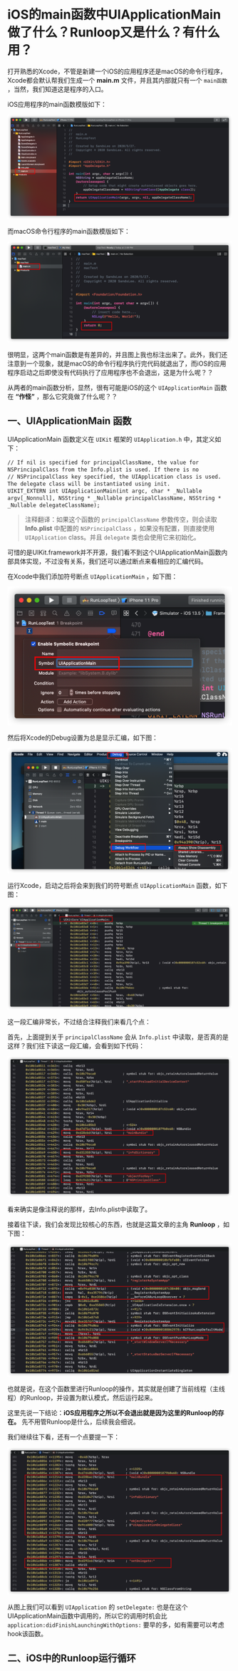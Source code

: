 # iOS的main函数中UIApplicationMain做了什么？Runloop又是什么？有什么用？

打开熟悉的Xcode，不管是新建一个iOS的应用程序还是macOS的命令行程序，Xcode都会默认帮我们生成一个 **main.m** 文件，并且其内部就只有一个 `main函数` ，当然，我们知道这是程序的入口。

iOS应用程序的main函数模版如下：

![ios-main](https://raw.githubusercontent.com/lishuzhi1121/oss/master/uPic/20200527-144634-8mLeDK.png)

而macOS命令行程序的main函数模版如下：

![macOS-main](https://raw.githubusercontent.com/lishuzhi1121/oss/master/uPic/20200527-144958-jIcb99.png)

很明显，这两个main函数是有差异的，并且图上我也标注出来了。此外，我们还注意到一个现象，就是macOS的命令行程序执行完代码就退出了，而iOS的应用程序启动之后即使没有代码执行了应用程序也不会退出，这是为什么呢？？

从两者的main函数分析，显然，很有可能是iOS的这个 `UIApplicationMain` 函数在 **“作怪”** ，那么它究竟做了什么呢？？

## 一、UIApplicationMain 函数

UIApplicationMain 函数定义在 `UIKit` 框架的 `UIApplication.h` 中，其定义如下：

```objc
// If nil is specified for principalClassName, the value for NSPrincipalClass from the Info.plist is used. If there is no
// NSPrincipalClass key specified, the UIApplication class is used. The delegate class will be instantiated using init.
UIKIT_EXTERN int UIApplicationMain(int argc, char * _Nullable argv[_Nonnull], NSString * _Nullable principalClassName, NSString * _Nullable delegateClassName);
```

> 注释翻译：如果这个函数的 `principalClassName` 参数传空，则会读取 **Info.plist** 中配置的 `NSPrincipalClass` ，如果没有配置，则直接使用 `UIApplication` class。并且 `delegate` 类也会使用它来初始化。

可惜的是UIKit.framework并不开源，我们看不到这个UIApplicationMain函数内部具体实现，不过没有关系，我们还可以通过断点来看相应的汇编代码。

在Xcode中我们添加符号断点 `UIApplicationMain` ，如下图：

![symbols](https://raw.githubusercontent.com/lishuzhi1121/oss/master/uPic/20200527-150941-iY6KXW.png)

然后将Xcode的Debug设置为总是显示汇编，如下图：

![debug](https://raw.githubusercontent.com/lishuzhi1121/oss/master/uPic/20200527-151328-vAgssL.png)

运行Xcode，启动之后将会来到我们的符号断点 `UIApplicationMain` 函数，如下图：

![UIApplicationMain](https://raw.githubusercontent.com/lishuzhi1121/oss/master/uPic/20200527-152105-iShot2020-05-27下午03.18.22.png)

这一段汇编非常长，不过结合注释我们来看几个点：

首先，上面提到关于 `principalClassName` 会从 `Info.plist` 中读取，是否真的是这样？我们往下读这一段汇编，会看到如下代码：

![principalClassName](https://raw.githubusercontent.com/lishuzhi1121/oss/master/uPic/20200527-152652-GQqxbq.png)

看来确实是像注释说的那样，去Info.plist中读取了。

接着往下读，我们会发现比较核心的东西，也就是这篇文章的主角 **Runloop** ，如下图：

![runloop](https://raw.githubusercontent.com/lishuzhi1121/oss/master/uPic/20200527-153154-icdteQ.png)

也就是说，在这个函数里进行Runloop的操作，其实就是创建了当前线程（主线程）的Runloop，并设置为默认模式，然后运行起来。

这里先说一下结论：**iOS应用程序之所以不会退出就是因为这里的Runloop的存在。** 先不用管Runloop是什么，后续我会细说。

我们继续往下看，还有一个点要提一下：

![application-delegate](https://raw.githubusercontent.com/lishuzhi1121/oss/master/uPic/20200527-154840-wfm7Rr.png)

从图上我们可以看到 `UIApplication` 的 `setDelegate:` 也是在这个UIApplicationMain函数中调用的，所以它的调用时机会比 `application:didFinishLaunchingWithOptions:` 要早的多，如有需要可以考虑hook该函数。

## 二、iOS中的Runloop运行循环


